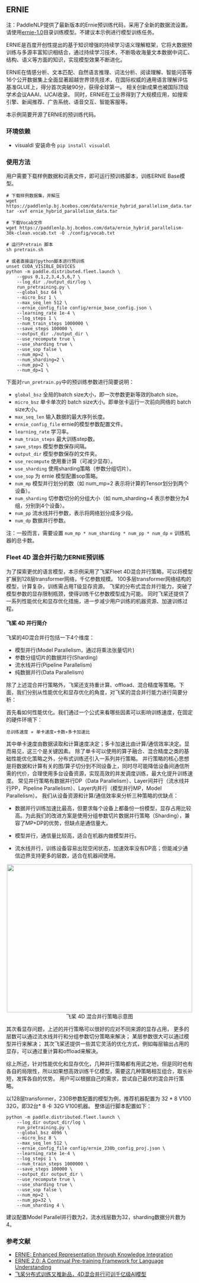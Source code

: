 ## ERNIE

注：PaddleNLP提供了最新版本的Ernie预训练代码，采用了全新的数据流设置。请使用[ernie-1.0](../ernie-1.0)目录训练模型。不建议本示例进行模型训练任务。

ERNIE是百度开创性提出的基于知识增强的持续学习语义理解框架，它将大数据预训练与多源丰富知识相结合，通过持续学习技术，不断吸收海量文本数据中词汇、结构、语义等方面的知识，实现模型效果不断进化。

ERNIE在情感分析、文本匹配、自然语言推理、词法分析、阅读理解、智能问答等16个公开数据集上全面显著超越世界领先技术，在国际权威的通用语言理解评估基准GLUE上，得分首次突破90分，获得全球第一。
相关创新成果也被国际顶级学术会议AAAI、IJCAI收录。
同时，ERNIE在工业界得到了大规模应用，如搜索引擎、新闻推荐、广告系统、语音交互、智能客服等。

本示例简要开源了ERNIE的预训练代码。

### 环境依赖
- visualdl
安装命令 `pip install visualdl`

### 使用方法

用户需要下载样例数据和词表文件，即可运行预训练脚本，训练ERNIE Base模型。
```shell
# 下载样例数据集，并解压
wget https://paddlenlp.bj.bcebos.com/data/ernie_hybrid_parallelism_data.tar
tar -xvf ernie_hybrid_parallelism_data.tar

# 下载Vocab文件
wget https://paddlenlp.bj.bcebos.com/data/ernie_hybrid_parallelism-30k-clean.vocab.txt -O ./config/vocab.txt

# 运行Pretrain 脚本
sh pretrain.sh

# 或者直接运行python脚本进行预训练
unset CUDA_VISIBLE_DEVICES
python -m paddle.distributed.fleet.launch \
    --gpus 0,1,2,3,4,5,6,7 \
    --log_dir ./output_dir/log \
    run_pretraining.py \
    --global_bsz 64 \
    --micro_bsz 1 \
    --max_seq_len 512 \
    --ernie_config_file config/ernie_base_config.json \
    --learning_rate 1e-4 \
    --log_steps 1 \
    --num_train_steps 1000000 \
    --save_steps 100000 \
    --output_dir ./output_dir \
    --use_recompute true \
    --use_sharding true \
    --use_sop false \
    --num_mp=2 \
    --num_sharding=2 \
    --num_pp=2 \
    --num_dp=1 \
```
下面对`run_pretrain.py`中的预训练参数进行简要说明：

- `global_bsz` 全局的batch size大小，即一次参数更新等效的batch size。
- `micro_bsz` 单卡单次的 batch size大小。即单张卡运行一次前向网络的 batch size大小。
- `max_seq_len` 输入数据的最大序列长度。
- `ernie_config_file` ernie的模型参数配置文件。
- `learning_rate` 学习率。
- `num_train_steps` 最大训练step数。
- `save_steps` 模型参数保存间隔。
- `output_dir` 模型参数保存的文件夹。
- `use_recompute` 使用重计算（可减少显存）。
- `use_sharding` 使用sharding策略（参数分组切片）。
- `use_sop` 为 ernie 模型配置sop策略。
- `num_mp` 模型并行划分的数（如 num_mp=2 表示将计算的Tensor划分到两个设备）。
- `num_sharding` 切参数切分的分组大小（如 num_sharding=4 表示参数分为4组，分别到4个设备）。
- `num_pp` 流水线并行参数，表示将网络划分成多少段。
- `num_dp` 数据并行参数。

注：一般而言，需要设置 `num_mp * num_sharding * num_pp * num_dp` = 训练机器的总卡数。

### Fleet 4D 混合并行助力ERNIE预训练

为了探索更优的语言模型，本示例采用了飞桨Fleet 4D混合并行策略，可以将模型扩展到128层transformer网络，千亿参数规模。
100多层transformer网络结构的模型，计算复杂，训练需占用T级显存资源。
飞桨的分布式混合并行能力，突破了模型参数的显存限制瓶颈，使得训练千亿参数模型成为可能。
同时飞桨还提供了一系列性能优化和显存优化措施，进一步减少用户训练的机器资源、加速训练过程。

#### 飞桨 4D 并行简介

飞桨的4D混合并行包括一下4个维度：

- 模型并行(Model Parallelism，通过将乘法张量切片)
- 参数分组切片的数据并行(Sharding)
- 流水线并行(Pipeline Parallelism)
- 纯数据并行(Data Parallelism)

除了上述混合并行策略外，飞桨还支持重计算、offload、混合精度等策略。下面，我们分别从性能优化和显存优化的角度，对飞桨的混合并行能力进行简要分析：

首先看如何性能优化。我们通过一个公式来看哪些因素可以影响训练速度，在固定的硬件环境下：

```
总训练速度 ∝ 单卡速度∗卡数∗多卡加速比
```

其中单卡速度由数据读取和计算速度决定；多卡加速比由计算/通信效率决定。显而易见，这三个是关键因素。
除了单卡可以使用的算子融合、混合精度之类的基础性能优化策略之外，分布式训练还引入一系列并行策略。
并行策略的核心思想是将数据和计算有关的图/算子切分到不同设备上，同时尽可能降低设备间通信所需的代价，合理使用多台设备资源，实现高效的并发调度训练，最大化提升训练速度。
常见并行策略有数据并行DP（Data Parallelism）、Layer间并行（流水线并行PP，Pipeline Parallelism）、Layer内并行（模型并行MP，Model Parallelism）。
我们从设备资源和计算/通信效率来分析三种策略的优缺点：

- 数据并行训练加速比最高，但要求每个设备上都备份一份模型，显存占用比较高。为此我们的改进方案是使用分组参数切片数据并行策略（Sharding），兼容了MP+DP的优势，但缺点是通信量大。

- 模型并行，通信量比较高，适合在机器内做模型并行。

- 流水线并行，训练设备容易出现空闲状态，加速效率没有DP高；但能减少通信边界支持更多的层数，适合在机器间使用。

<p align="center">
  <img src="https://p8.pstatp.com/origin/pgc-image/599bd8c2d5a14341a85c8c8d1150f5de.jpeg" width="500" height ="400"/>
  <br>飞桨 4D 混合并行策略示意图
</p>

其次看显存问题，上述的并行策略可以很好的应对不同来源的显存占用，
更多的层数可以通过流水线并行和分组参数切分策略来解决；
某层参数很大可以通过模型并行来解决；
其次飞桨还提供一些其它灵活的优化方式，例如每层输出占用的显存，可以通过重计算和offload来解决。

综上所述，针对性能优化和显存优化，几种并行策略都有用武之地，但是同时也有各自的局限性，所以如果想高效训练千亿模型，需要这几种策略相互组合，取长补短，发挥各自的优势。
用户可以根据自己的需求，尝试自己最优的混合并行策略。

以128层transformer，230B参数配置的模型为例，推荐机器配置为 32 * 8 V100 32G，即32台* 8 卡 32G V100机器。
整体运行脚本配置如下：
```shell
python -m paddle.distributed.fleet.launch \
    --log_dir output_dir/log \
    run_pretraining.py \
    --global_bsz 4096 \
    --micro_bsz 8 \
    --max_seq_len 512 \
    --ernie_config_file config/ernie_230b_config_proj.json \
    --learning_rate 1e-4 \
    --log_steps 1 \
    --num_train_steps 1000000 \
    --save_steps 100000 \
    --output_dir output_dir \
    --use_recompute true \
    --use_sharding true \
    --use_sop false \
    --num_mp=2 \
    --num_pp=32 \
    --num_sharding 4 \
```
建议配置Model Parallel并行数为2，流水线层数为32，sharding数据分片数为4。

### 参考文献
- [ERNIE: Enhanced Representation through Knowledge Integration](https://arxiv.org/pdf/1904.09223.pdf)
- [ERNIE 2.0: A Continual Pre-training Framework for Language Understanding](https://arxiv.org/pdf/1907.12412.pdf)
- [飞桨分布式训练又推新品，4D混合并行可训千亿级AI模型](https://baijiahao.baidu.com/s?id=1697085717806202673)
